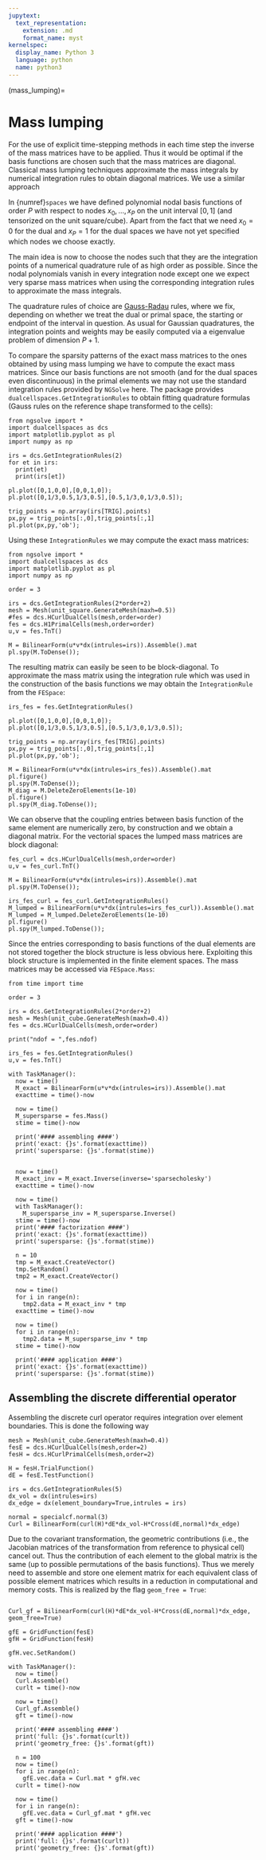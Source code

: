 ```yaml
---
jupytext:
  text_representation:
    extension: .md
    format_name: myst
kernelspec:
  display_name: Python 3
  language: python
  name: python3
---
```



(mass_lumping)=
# Mass lumping
For the use of explicit time-stepping methods in each time step the inverse of the mass matrices have to be applied. Thus it would be optimal if the basis functions are chosen such that the mass matrices are diagonal. 
Classical mass lumping techniques approximate the mass integrals by numerical integration rules to obtain diagonal matrices. We use a  similar approach


In {numref}`spaces` we have defined polynomial nodal basis functions of order $P$ with respect to nodes $x_0,\ldots,x_P$ on the unit interval $[0,1]$ (and tensorized on the unit square/cube). Apart from the fact that we need $x_0=0$ for the dual and $x_P=1$ for the dual spaces we have not yet specified which nodes we choose exactly.

The main idea is now to choose the nodes such that they are the integration points of a numerical quadrature rule of as high order as possible. Since the nodal polynomials vanish in every integration node except one we expect very sparse mass matrices when using the corresponding integration rules to approximate the mass integrals.

The quadrature rules of choice are [Gauss-Radau](https://mathworld.wolfram.com/RadauQuadrature.html) rules, where we fix, depending on whether we treat the dual or primal space, the starting or endpoint of the interval in question. As usual for Gaussian quadratures, the integration points and weights may be easily computed via a eigenvalue problem of dimension $P+1$.

To compare the sparsity patterns of the exact mass matrices to the ones obtained by using mass lumping we have to compute the exact mass matrices. Since our basis functions are not smooth (and for the dual spaces even discontinuous) in the primal elements we may not use the standard integration rules provided by `NGSolve` here. The package provides `dualcellspaces.GetIntegrationRules` to obtain fitting quadrature formulas (Gauss rules on the reference shape transformed to the cells):


```{code-cell} ipython
from ngsolve import *
import dualcellspaces as dcs
import matplotlib.pyplot as pl
import numpy as np

irs = dcs.GetIntegrationRules(2)
for et in irs:
  print(et)
  print(irs[et])

pl.plot([0,1,0,0],[0,0,1,0]);
pl.plot([0,1/3,0.5,1/3,0.5],[0.5,1/3,0,1/3,0.5]);

trig_points = np.array(irs[TRIG].points)
px,py = trig_points[:,0],trig_points[:,1]
pl.plot(px,py,'ob');
```

Using these `IntegrationRules` we may compute the exact mass matrices:

```{code-cell} ipython
from ngsolve import *
import dualcellspaces as dcs
import matplotlib.pyplot as pl
import numpy as np

order = 3

irs = dcs.GetIntegrationRules(2*order+2)
mesh = Mesh(unit_square.GenerateMesh(maxh=0.5))
#fes = dcs.HCurlDualCells(mesh,order=order)
fes = dcs.H1PrimalCells(mesh,order=order)
u,v = fes.TnT()

M = BilinearForm(u*v*dx(intrules=irs)).Assemble().mat
pl.spy(M.ToDense());
```
The resulting matrix can easily be seen to be block-diagonal.
To approximate the mass matrix using the integration rule which was used in the construction of the basis functions we may obtain the `IntegrationRule` from the `FESpace`:

```{code-cell} ipython
irs_fes = fes.GetIntegrationRules()

pl.plot([0,1,0,0],[0,0,1,0]);
pl.plot([0,1/3,0.5,1/3,0.5],[0.5,1/3,0,1/3,0.5]);

trig_points = np.array(irs_fes[TRIG].points)
px,py = trig_points[:,0],trig_points[:,1]
pl.plot(px,py,'ob');

M = BilinearForm(u*v*dx(intrules=irs_fes)).Assemble().mat
pl.figure()
pl.spy(M.ToDense());
M_diag = M.DeleteZeroElements(1e-10)
pl.figure()
pl.spy(M_diag.ToDense());
```
We can observe that the coupling entries between basis function of the same element are numerically zero, by construction and we obtain a diagonal matrix.
For the vectorial spaces the lumped mass matrices are block diagonal:

```{code-cell} ipython
fes_curl = dcs.HCurlDualCells(mesh,order=order)
u,v = fes_curl.TnT()

M = BilinearForm(u*v*dx(intrules=irs)).Assemble().mat
pl.spy(M.ToDense());

irs_fes_curl = fes_curl.GetIntegrationRules()
M_lumped = BilinearForm(u*v*dx(intrules=irs_fes_curl)).Assemble().mat
M_lumped = M_lumped.DeleteZeroElements(1e-10)
pl.figure()
pl.spy(M_lumped.ToDense());
```
Since the entries corresponding to basis functions of the dual elements are not stored together the block structure is less obvious here.
Exploiting this block structure is implemented in the finite element spaces. The mass matrices may be accessed via `FESpace.Mass`:


```{code-cell} ipython
from time import time

order = 3

irs = dcs.GetIntegrationRules(2*order+2)
mesh = Mesh(unit_cube.GenerateMesh(maxh=0.4))
fes = dcs.HCurlDualCells(mesh,order=order)

print("ndof = ",fes.ndof)

irs_fes = fes.GetIntegrationRules()
u,v = fes.TnT()

with TaskManager():
  now = time()
  M_exact = BilinearForm(u*v*dx(intrules=irs)).Assemble().mat
  exacttime = time()-now

  now = time()
  M_supersparse = fes.Mass()
  stime = time()-now

  print('#### assembling ####')
  print('exact: {}s'.format(exacttime))
  print('supersparse: {}s'.format(stime))


  now = time()
  M_exact_inv = M_exact.Inverse(inverse='sparsecholesky')
  exacttime = time()-now

  now = time()
  with TaskManager():
    M_supersparse_inv = M_supersparse.Inverse()
  stime = time()-now
  print('#### factorization ####')
  print('exact: {}s'.format(exacttime))
  print('supersparse: {}s'.format(stime))

  n = 10
  tmp = M_exact.CreateVector()
  tmp.SetRandom()
  tmp2 = M_exact.CreateVector()

  now = time()
  for i in range(n):
    tmp2.data = M_exact_inv * tmp
  exacttime = time()-now

  now = time()
  for i in range(n):
    tmp2.data = M_supersparse_inv * tmp
  stime = time()-now

  print('#### application ####')
  print('exact: {}s'.format(exacttime))
  print('supersparse: {}s'.format(stime))
```

## Assembling the discrete differential operator

Assembling the discrete $\mathrm{curl}$ operator requires integration over element boundaries. This is done the following way


```{code-cell} ipython
mesh = Mesh(unit_cube.GenerateMesh(maxh=0.4))
fesE = dcs.HCurlDualCells(mesh,order=2)
fesH = dcs.HCurlPrimalCells(mesh,order=2)

H = fesH.TrialFunction()
dE = fesE.TestFunction()

irs = dcs.GetIntegrationRules(5)
dx_vol = dx(intrules=irs)
dx_edge = dx(element_boundary=True,intrules = irs)

normal = specialcf.normal(3)
Curl = BilinearForm(curl(H)*dE*dx_vol-H*Cross(dE,normal)*dx_edge)
```

Due to the covariant transformation, the geometric contributions (i.e., the Jacobian matrices of the transformation from reference to physical cell) cancel out. Thus the contribution of each element to the global matrix is the same (up to possible permutations of the basis functions). Thus we merely need to assemble and store one element matrix for each equivalent class of possible element matrices which results in a reduction in computational and memory costs. This is realized by the flag `geom_free = True`:

```{code-cell} ipython

Curl_gf = BilinearForm(curl(H)*dE*dx_vol-H*Cross(dE,normal)*dx_edge, geom_free=True)

gfE = GridFunction(fesE)
gfH = GridFunction(fesH)

gfH.vec.SetRandom()

with TaskManager():
  now = time()
  Curl.Assemble()
  curlt = time()-now

  now = time()
  Curl_gf.Assemble()
  gft = time()-now

  print('#### assembling ####')
  print('full: {}s'.format(curlt))
  print('geometry_free: {}s'.format(gft))

  n = 100
  now = time()
  for i in range(n):
    gfE.vec.data = Curl.mat * gfH.vec    
  curlt = time()-now

  now = time()
  for i in range(n):
    gfE.vec.data = Curl_gf.mat * gfH.vec    
  gft = time()-now

  print('#### application ####')
  print('full: {}s'.format(curlt))
  print('geometry_free: {}s'.format(gft))
```
